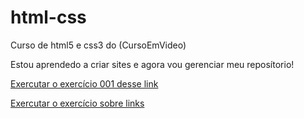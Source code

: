 # html-css
 Curso de html5 e css3 do (CursoEmVideo)

Estou aprendedo a criar sites e agora vou gerenciar meu reposítorio!

<a href="https://brunosilva218.github.io/html-css/exercicios/ex001/index.html">Exercutar o exercício 001 desse link</a>

<a href="https://brunosilva218.github.io/html-css/exercicios/links/index.html">Exercutar o exercício sobre links</a>
